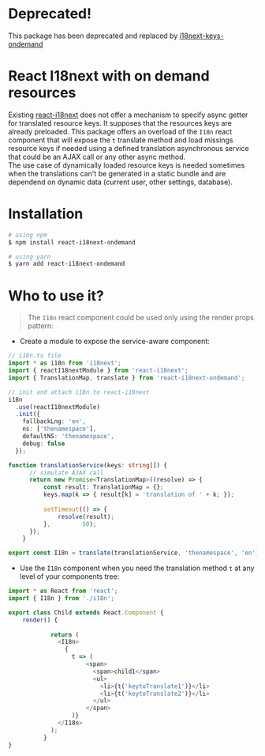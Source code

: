 # Deprecated!

This package has been deprecated and replaced by [i18next-keys-ondemand](https://github.com/kingatlas/i18next-keys-ondemand)


# React I18next with on demand resources 

Existing [react-i18next](https://github.com/i18next/react-i18next) does not offer a mechanism to specify async getter for translated resource keys. It supposes that the resources keys are already preloaded. This package offers an overload of the `I18n` react component that will expose the `t` translate method and load missings resource keys if needed using a defined translation asynchronous service that could be an AJAX call or any other async method.   
The use case of dynamically loaded resource keys is needed sometimes when the translations can't be generated in a static bundle and are dependend on dynamic data (current user, other settings, database).   

# Installation

```bash
# using npm
$ npm install react-i18next-ondemand

# using yarn
$ yarn add react-i18next-ondemand

```

# Who to use it?
> The `I18n` react component could be used only using the render props pattern:

- Create a module to expose the service-aware component:

```TypeScript
// i18n.ts file
import * as i18n from 'i18next';
import { reactI18nextModule } from 'react-i18next';
import { TranslationMap, translate } from 'react-i18next-ondemand';

// init and attach i18n to react-i18next
i18n
  .use(reactI18nextModule)
  .init({
    fallbackLng: 'en',
    ns: ['thenamespace'],
    defaultNS: 'thenamespace',
    debug: false
  });

function translationService(keys: string[]) {
      // simulate AJAX call
      return new Promise<TranslationMap>((resolve) => {
          const result: TranslationMap = {};
          keys.map(k => { result[k] = 'translation of ' + k; });
    
          setTimeout(() => {
              resolve(result);
          },         50);
      });
    }

export const I18n = translate(translationService, 'thenamespace', 'en');
```

- Use the `Ì18n` component when you need the translation method `t` at any level of your components tree:

```TypeScript
import * as React from 'react';
import { I18n } from './i18n';

export class Child extends React.Component {
    render() {
        
            return (
              <I18n>
                {
                  t => (
                      <span>
                        <span>child1</span>
                        <ul>
                          <li>{t('keytoTranslate1')}</li>
                          <li>{t('keytoTranslate2')}</li>
                        </ul>
                      </span>
                  )}
              </I18n>
            );
          }
}
```
